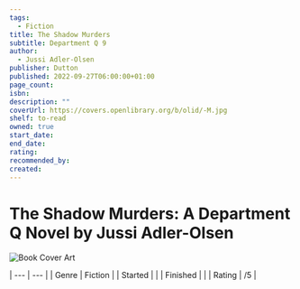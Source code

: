 ```yaml
---
tags:
  - Fiction
title: The Shadow Murders
subtitle: Department Q 9
author:
  - Jussi Adler-Olsen
publisher: Dutton
published: 2022-09-27T06:00:00+01:00
page_count: 
isbn: 
description: ""
coverUrl: https://covers.openlibrary.org/b/olid/-M.jpg
shelf: to-read
owned: true
start_date: 
end_date: 
rating: 
recommended_by: 
created: 
---
```


# The Shadow Murders: A Department Q Novel by Jussi Adler-Olsen

![Book Cover Art](https://covers.openlibrary.org/b/olid/-M.jpg)


| --- | --- |
| Genre | Fiction |
| Started |  |
| Finished |  |
| Rating | /5 |

